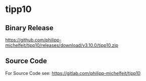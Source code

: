 # tipp10

## Binary Release
https://github.com/philipp-michelfeit/tipp10/releases/download/v3.10.0/tipp10.zip

## Source Code 
For Source Code see: https://gitlab.com/philipp-michelfeit/tipp10
